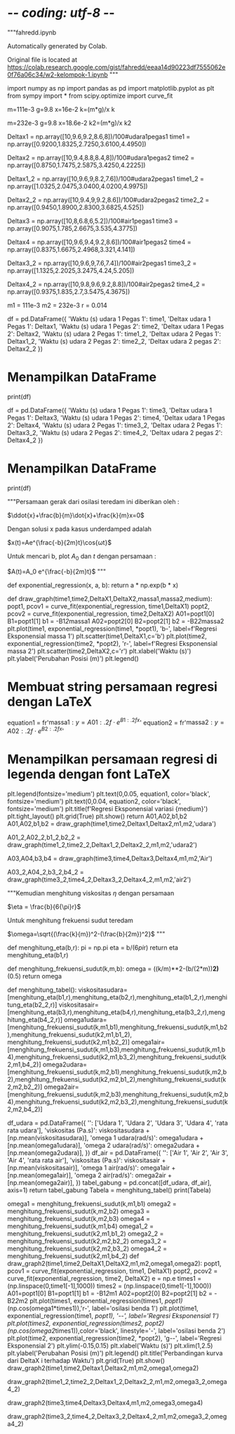 # -*- coding: utf-8 -*-
"""fahredd.ipynb

Automatically generated by Colab.

Original file is located at
    https://colab.research.google.com/gist/fahredd/eeaa14d90223df7555062e0f76a06c34/w2-kelompok-1.ipynb
"""

import numpy as np
import pandas as pd
import matplotlib.pyplot as plt
from sympy import *
from scipy.optimize import curve_fit

m=111e-3
g=9.8
x=16e-2
k=(m*g)/x
k

m=232e-3
g=9.8
x=18.6e-2
k2=(m*g)/x
k2

Deltax1 = np.array([10,9.6,9.2,8.6,8])/100#udara1pegas1
time1 = np.array([0.9200,1.8325,2.7250,3.6100,4.4950])

Deltax2 = np.array([10,9.4,8.8,8.4,8])/100#udara1pegas2
time2 = np.array([0.8750,1.7475,2.5875,3.4250,4.2225])

Deltax1_2 = np.array([10,9.6,9,8.2,7.6])/100#udara2pegas1
time1_2 = np.array([1.0325,2.0475,3.0400,4.0200,4.9975])

Deltax2_2 = np.array([10,9.4,9,9.2,8.6])/100#udara2pegas2
time2_2 = np.array([0.9450,1.8900,2.8300,3.6825,4.525])

Deltax3 = np.array([10,8,6.8,6,5.2])/100#air1pegas1
time3 = np.array([0.9075,1.785,2.6675,3.535,4.3775])

Deltax4 = np.array([10,9.6,9.4,9.2,8.6])/100#air1pegas2
time4 = np.array([0.8375,1.6675,2.4968,3.321,4.141])

Deltax3_2 = np.array([10,9.6,9,7.6,7.4])/100#air2pegas1
time3_2 = np.array([1.1325,2.2025,3.2475,4.24,5.205])

Deltax4_2 = np.array([10,9.8,9.6,9.2,8.8])/100#air2pegas2
time4_2 = np.array([0.9375,1.835,2.7,3.5475,4.3675])

m1 = 111e-3
m2 = 232e-3
r = 0.014

df = pd.DataFrame({
    'Waktu (s) udara 1 Pegas 1': time1,
    'Deltax udara 1 Pegas 1': Deltax1,
    'Waktu (s) udara 1 Pegas 2': time2,
    'Deltax udara 1 Pegas 2': Deltax2,
    'Waktu (s) udara 2 Pegas 1': time1_2,
    'Deltax udara 2 Pegas 1': Deltax1_2,
    'Waktu (s) udara 2 Pegas 2': time2_2,
    'Deltax udara 2 pegas 2': Deltax2_2
})
# Menampilkan DataFrame
print(df)

df = pd.DataFrame({
    'Waktu (s) udara 1 Pegas 1': time3,
    'Deltax udara 1 Pegas 1': Deltax3,
    'Waktu (s) udara 1 Pegas 2': time4,
    'Deltax udara 1 Pegas 2': Deltax4,
    'Waktu (s) udara 2 Pegas 1': time3_2,
    'Deltax udara 2 Pegas 1': Deltax3_2,
    'Waktu (s) udara 2 Pegas 2': time4_2,
    'Deltax udara 2 pegas 2': Deltax4_2
})

# Menampilkan DataFrame
print(df)

"""Persamaan gerak dari osilasi teredam ini diberikan oleh :

$\ddot{x}+\frac{b}{m}\dot{x}+\frac{k}{m}x=0$

Dengan solusi x pada kasus underdamped adalah

$x(t)=Ae^{\frac{-b}{2m}t}\cos{ωt}$

Untuk mencari b, plot $A_0$ dan $t$ dengan persamaan :

$A(t)=A_0 e^{\frac{-b}{2m}t}$
"""

def exponential_regression(x, a, b):
    return a * np.exp(b * x)

def draw_graph(time1,time2,DeltaX1,DeltaX2,massa1,massa2,medium):
  popt1, pcov1 = curve_fit(exponential_regression, time1,DeltaX1)
  popt2, pcov2 = curve_fit(exponential_regression, time2,DeltaX2)
  A01=popt1[0]
  B1=popt1[1]
  b1 = -B1*2*massa1
  A02=popt2[0]
  B2=popt2[1]
  b2 = -B2*2*massa2
  plt.plot(time1, exponential_regression(time1, *popt1), 'b-', label=f'Regresi Eksponensial massa 1')
  plt.scatter(time1,DeltaX1,c='b')
  plt.plot(time2, exponential_regression(time2, *popt2), 'r-', label=f'Regresi Eksponensial massa 2')
  plt.scatter(time2,DeltaX2,c='r')
  plt.xlabel('Waktu (s)')
  plt.ylabel('Perubahan Posisi (m)')
  plt.legend()
  # Membuat string persamaan regresi dengan LaTeX
  equation1 = fr'$\mathrm{{massa 1}} : y = {A01:.2f} \cdot e^{{{B1:.2f}x}}$'
  equation2 = fr'$\mathrm{{massa 2}}:y = {A02:.2f} \cdot e^{{{B2:.2f}x}}$'
  # Menampilkan persamaan regresi di legenda dengan font LaTeX
  plt.legend(fontsize='medium')
  plt.text(0,0.05, equation1, color='black', fontsize='medium')
  plt.text(0,0.04, equation2, color='black', fontsize='medium')
  plt.title(f'Regresi Eksponensial variasi {medium}')
  plt.tight_layout()
  plt.grid(True)
  plt.show()
  return A01,A02,b1,b2
A01,A02,b1,b2 = draw_graph(time1,time2,Deltax1,Deltax2,m1,m2,'udara')

A01_2,A02_2,b1_2,b2_2 = draw_graph(time1_2,time2_2,Deltax1_2,Deltax2_2,m1,m2,'udara2')

A03,A04,b3,b4 = draw_graph(time3,time4,Deltax3,Deltax4,m1,m2,'Air')

A03_2,A04_2,b3_2,b4_2 = draw_graph(time3_2,time4_2,Deltax3_2,Deltax4_2,m1,m2,'air2')

"""Kemudian menghitung viskositas $\eta$ dengan persamaan

$\eta = \frac{b}{6{\pi}r}$

Untuk menghitung frekuensi sudut teredam

$\omega=\sqrt{(\frac{k}{m})^2-(\frac{b}{2m})^2}$
"""

def menghitung_eta(b,r):
  pi = np.pi
  eta = b/(6*pi*r)
  return eta
menghitung_eta(b1,r)

def menghitung_frekuensi_sudut(k,m,b):
  omega = ((k/m)**2-(b/(2*m))**2)**(0.5)
  return omega

def menghitung_tabel():
  viskositasudara=[menghitung_eta(b1,r),menghitung_eta(b2,r),menghitung_eta(b1_2,r),menghitung_eta(b2_2,r)]
  viskositasair=[menghitung_eta(b3,r),menghitung_eta(b4,r),menghitung_eta(b3_2,r),menghitung_eta(b4_2,r)]
  omega1udara=[menghitung_frekuensi_sudut(k,m1,b1),menghitung_frekuensi_sudut(k,m1,b2),menghitung_frekuensi_sudut(k2,m1,b1_2), menghitung_frekuensi_sudut(k2,m1,b2_2)]
  omega1air=[menghitung_frekuensi_sudut(k,m1,b3),menghitung_frekuensi_sudut(k,m1,b4),menghitung_frekuensi_sudut(k2,m1,b3_2),menghitung_frekuensi_sudut(k2,m1,b4_2)]
  omega2udara=[menghitung_frekuensi_sudut(k,m2,b1),menghitung_frekuensi_sudut(k,m2,b2),menghitung_frekuensi_sudut(k2,m2,b1_2),menghitung_frekuensi_sudut(k2,m2,b2_2)]
  omega2air=[menghitung_frekuensi_sudut(k,m2,b3),menghitung_frekuensi_sudut(k,m2,b4),menghitung_frekuensi_sudut(k2,m2,b3_2),menghitung_frekuensi_sudut(k2,m2,b4_2)]

  df_udara = pd.DataFrame({
    '': ['Udara 1', 'Udara 2', 'Udara 3', 'Udara 4', 'rata rata udara'],
    'viskositas (Pa.s)': viskositasudara + [np.mean(viskositasudara)],
    'omega 1 udara(rad/s)': omega1udara + [np.mean(omega1udara)],
    'omega 2 udara(rad/s)': omega2udara + [np.mean(omega2udara)],
  })
  df_air = pd.DataFrame({
    '': ['Air 1', 'Air 2', 'Air 3', 'Air 4', 'rata rata air'],
    'viskositas (Pa.s)': viskositasair + [np.mean(viskositasair)],
    'omega 1 air(rad/s)': omega1air + [np.mean(omega1air)],
    'omega 2 air(rad/s)': omega2air + [np.mean(omega2air)],
  })
  tabel_gabung = pd.concat([df_udara, df_air], axis=1)
  return tabel_gabung
Tabela = menghitung_tabel()
print(Tabela)

omega1 = menghitung_frekuensi_sudut(k,m1,b1)
omega2 = menghitung_frekuensi_sudut(k,m2,b2)
omega3 = menghitung_frekuensi_sudut(k,m2,b3)
omega4 = menghitung_frekuensi_sudut(k,m1,b4)
omega1_2 = menghitung_frekuensi_sudut(k2,m1,b1_2)
omega2_2 = menghitung_frekuensi_sudut(k2,m2,b2_2)
omega3_2 = menghitung_frekuensi_sudut(k2,m2,b3_2)
omega4_2 = menghitung_frekuensi_sudut(k2,m1,b4_2)
def draw_graph2(time1,time2,DeltaX1,DeltaX2,m1,m2,omega1,omega2):
  popt1, pcov1 = curve_fit(exponential_regression, time1, DeltaX1)
  popt2, pcov2 = curve_fit(exponential_regression, time2, DeltaX2)
  e = np.e
  times1 = (np.linspace(0,time1[-1],1000))
  times2 = (np.linspace(0,time1[-1],1000))
  A01=popt1[0]
  B1=popt1[1]
  b1 = -B1*2*m1
  A02=popt2[0]
  B2=popt2[1]
  b2 = -B2*2*m2
  plt.plot(times1, exponential_regression(times1, *popt1)*(np.cos(omega1*times1)),'r-', label='osilasi benda 1')
  plt.plot(time1, exponential_regression(time1, *popt1), '--', label='Regresi Eksponensial 1')
  plt.plot(times2, exponential_regression(times2, *popt2)*(np.cos(omega2*times1)),color='black', linestyle='-', label='osilasi benda 2')
  plt.plot(time2, exponential_regression(time2, *popt2), 'g--', label='Regresi Eksponensial 2')
  plt.ylim(-0.15,0.15)
  plt.xlabel('Waktu (s)')
  plt.xlim(1,2.5)
  plt.ylabel('Perubahan Posisi (m)')
  plt.legend()
  plt.title('Perbandingan kurva dari DeltaX i terhadap Waktu')
  plt.grid(True)
  plt.show()
draw_graph2(time1,time2,Deltax1,Deltax2,m1,m2,omega1,omega2)

draw_graph2(time1_2,time2_2,Deltax1_2,Deltax2_2,m1,m2,omega3_2,omega4_2)

draw_graph2(time3,time4,Deltax3,Deltax4,m1,m2,omega3,omega4)

draw_graph2(time3_2,time4_2,Deltax3_2,Deltax4_2,m1,m2,omega3_2,omega4_2)
